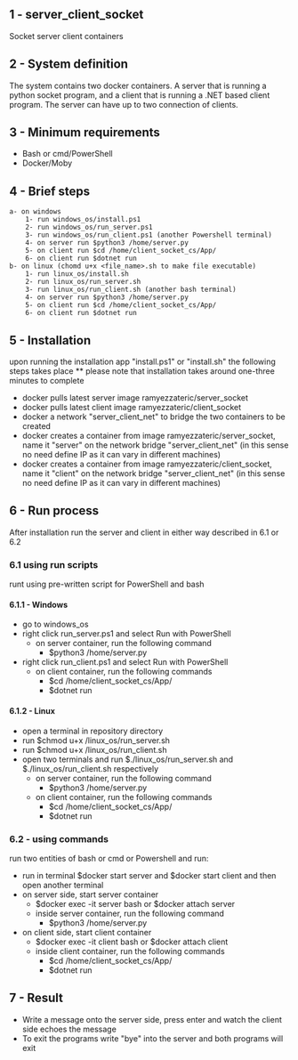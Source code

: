 ## 1 - server_client_socket
Socket server client containers

## 2 - System definition 
The system contains two docker containers. A server that is running a python socket program, and a client 
that is running a .NET based client program. The server can have up to two connection of clients.

## 3 - Minimum requirements
- Bash or cmd/PowerShell
- Docker/Moby

## 4 - Brief steps
    a- on windows
        1- run windows_os/install.ps1
        2- run windows_os/run_server.ps1
        3- run windows_os/run_client.ps1 (another Powershell terminal)
        4- on server run $python3 /home/server.py
        5- on client run $cd /home/client_socket_cs/App/
        6- on client run $dotnet run
    b- on linux (chomd u+x <file_name>.sh to make file executable)
        1- run linux_os/install.sh
        2- run linux_os/run_server.sh
        3- run linux_os/run_client.sh (another bash terminal)
        4- on server run $python3 /home/server.py
        5- on client run $cd /home/client_socket_cs/App/
        6- on client run $dotnet run

## 5 - Installation
upon running the installation app "install.ps1" or "install.sh" the following steps takes place
        ** please note that installation takes around one-three minutes to complete
  - docker pulls latest server image ramyezzateric/server_socket
  - docker pulls latest client image ramyezzateric/client_socket
  - docker a network "server_client_net" to bridge the two containers to be created
  - docker creates a container from image ramyezzateric/server_socket, name it "server" on the network bridge "server_client_net" (in this sense no need define IP as it can vary in different machines)
  - docker creates a container from image ramyezzateric/client_socket, name it "client" on the network bridge "server_client_net" (in this sense no need define IP as it can vary in different machines)
## 6 - Run process
After installation run the server and client in either way described in 6.1 or 6.2
### 6.1 using run scripts
runt using pre-written script for PowerShell and bash
#### 6.1.1 - Windows
- go to windows_os
- right click run_server.ps1 and select Run with PowerShell 
  - on server container, run the following command
    - $python3 /home/server.py
- right click run_client.ps1 and select Run with PowerShell
  - on client container, run the following commands
    - $cd /home/client_socket_cs/App/
    - $dotnet run
#### 6.1.2 - Linux
- open a terminal in repository directory
- run $chmod u+x /linux_os/run_server.sh
- run $chmod u+x /linux_os/run_client.sh
- open two terminals and run $./linux_os/run_server.sh and $./linux_os/run_client.sh respectively
  - on server container, run the following command
    - $python3 /home/server.py
  - on client container, run the following commands
    - $cd /home/client_socket_cs/App/
    - $dotnet run
### 6.2 - using commands
run two entities of bash or cmd or Powershell and run:
  - run in terminal $docker start server and $docker start client and then open another terminal 
  - on server side, start server container
    - $docker exec -it server bash or $docker attach server
    - inside server container, run the following command 
      - $python3 /home/server.py
  - on client side, start client container
    - $docker exec -it client bash or $docker attach client
    - inside client container, run the following commands
      - $cd /home/client_socket_cs/App/
      - $dotnet run
## 7 - Result
- Write a message onto the server side, press enter and watch the client side echoes the message
- To exit the programs write "bye" into the server and both programs will exit
